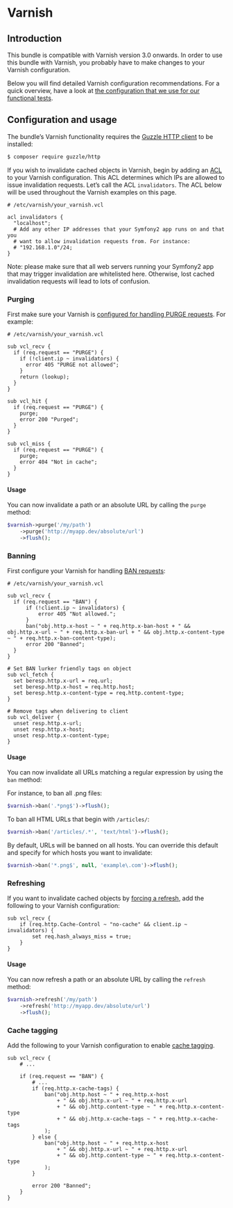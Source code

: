 Varnish
=======

Introduction
------------

This bundle is compatible with Varnish version 3.0 onwards. In order to use
this bundle with Varnish, you probably have to make changes to your Varnish
configuration.

Below you will find detailed Varnish configuration recommendations. For a quick
overview, have a look at [the configuration that we use for our functional
tests](../../Tests/Functional/Fixtures/varnish/fos.vcl).

Configuration and usage
-----------------------

The bundle’s Varnish functionality requires the [Guzzle HTTP client](http://docs.guzzlephp.org/en/latest/http-client/client.html)
to be installed:

```bash
$ composer require guzzle/http
```

If you wish to invalidate cached objects in Varnish, begin by adding an [ACL](https://www.varnish-cache.org/docs/3.0/tutorial/vcl.html#example-3-acls)
to your Varnish configuration. This ACL determines which IPs are allowed to
issue invalidation requests. Let’s call the ACL `invalidators`. The ACL below
will be used throughout the Varnish examples on this page.

```varnish
# /etc/varnish/your_varnish.vcl

acl invalidators {
  "localhost";
  # Add any other IP addresses that your Symfony2 app runs on and that you
  # want to allow invalidation requests from. For instance:
  # "192.168.1.0"/24;
}
```

Note: please make sure that all web servers running your Symfony2 app that may
trigger invalidation are whitelisted here. Otherwise, lost cached invalidation
requests will lead to lots of confusion.

### Purging

First make sure your Varnish is [configured for handling PURGE requests](https://www.varnish-cache.org/docs/3.0/tutorial/purging.html).
For example:

```varnish
# /etc/varnish/your_varnish.vcl

sub vcl_recv {
  if (req.request == "PURGE") {
    if (!client.ip ~ invalidators) {
      error 405 "PURGE not allowed";
    }
    return (lookup);
  }
}

sub vcl_hit {
  if (req.request == "PURGE") {
    purge;
    error 200 "Purged";
  }
}

sub vcl_miss {
  if (req.request == "PURGE") {
    purge;
    error 404 "Not in cache";
  }
}
```

#### Usage

You can now invalidate a path or an absolute URL by calling the `purge` method:

```php
$varnish->purge('/my/path')
    ->purge('http://myapp.dev/absolute/url')
    ->flush();
```

### Banning

First configure your Varnish for handling [BAN requests](https://www.varnish-software.com/static/book/Cache_invalidation.html):

```varnish
# /etc/varnish/your_varnish.vcl

sub vcl_recv {
  if (req.request == "BAN") {
      if (!client.ip ~ invalidators) {
          error 405 "Not allowed.";
      }
      ban("obj.http.x-host ~ " + req.http.x-ban-host + " && obj.http.x-url ~ " + req.http.x-ban-url + " && obj.http.x-content-type ~ " + req.http.x-ban-content-type);
      error 200 "Banned";
  }
}

# Set BAN lurker friendly tags on object
sub vcl_fetch {
  set beresp.http.x-url = req.url;
  set beresp.http.x-host = req.http.host;
  set beresp.http.x-content-type = req.http.content-type;
}

# Remove tags when delivering to client
sub vcl_deliver {
  unset resp.http.x-url;
  unset resp.http.x-host;
  unset resp.http.x-content-type;
}
```

#### Usage

You can now invalidate all URLs matching a regular expression by using the
`ban` method:

For instance, to ban all .png files:

```php
$varnish->ban('.*png$')->flush();
```

To ban all HTML URLs that begin with `/articles/`:

```php
$varnish->ban('/articles/.*', 'text/html')->flush();
```

By default, URLs will be banned on all hosts. You can override this default and
specify for which hosts you want to invalidate:

```php
$varnish->ban('*.png$', null, 'example\.com')->flush();
```

### Refreshing

If you want to invalidate cached objects by [forcing a refresh](https://www.varnish-cache.org/trac/wiki/VCLExampleEnableForceRefresh),
add the following to your Varnish configuration:

```varnish
sub vcl_recv {
    if (req.http.Cache-Control ~ "no-cache" && client.ip ~ invalidators) {
        set req.hash_always_miss = true;
    }
}
```

#### Usage

You can now refresh a path or an absolute URL by calling the `refresh` method:

```php
$varnish->refresh('/my/path')
    ->refresh('http://myapp.dev/absolute/url')
    ->flush();
```

### Cache tagging

Add the following to your Varnish configuration to enable
[cache tagging](tagging.md).

```varnish
sub vcl_recv {
    # ...

    if (req.request == "BAN") {
        # ...
        if (req.http.x-cache-tags) {
            ban("obj.http.host ~ " + req.http.x-host
                + " && obj.http.x-url ~ " + req.http.x-url
                + " && obj.http.content-type ~ " + req.http.x-content-type
                + " && obj.http.x-cache-tags ~ " + req.http.x-cache-tags
            );
        } else {
            ban("obj.http.host ~ " + req.http.x-host
                + " && obj.http.x-url ~ " + req.http.x-url
                + " && obj.http.content-type ~ " + req.http.x-content-type
            );
        }

        error 200 "Banned";
    }
}
```
